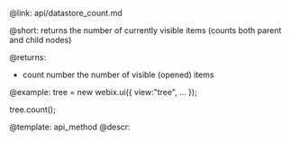 @link: api/datastore_count.md

@short: returns the number of currently visible items (counts both parent and child nodes)


@returns:
- count		number		the number of visible (opened) items 

@example:
tree = new webix.ui({
	view:"tree",
	...
});
            
tree.count();

@template:	api_method
@descr: